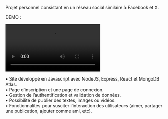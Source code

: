 Projet personnel consistant en un réseau social similaire à Facebook et X.  

DEMO :  

<video controls src="Demo.mkv" title="Démo rapide du projet"></video>

• Site développé en Javascript avec NodeJS, Express, React et MongoDB Atlas.  
• Page d’inscription et une page de connexion.  
• Gestion de l’authentification et validation de données.  
• Possibilité de publier des textes, images ou vidéos.  
• Fonctionnalités pour susciter l’interaction des utilisateurs (aimer, partager
une publication, ajouter comme ami, etc).  



